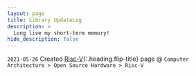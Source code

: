 ```yaml
---
layout: page
title: Library UpdateLog
description: >
  Long live my short-term memory!
hide_description: false
---
```


`2021-05-26` Created [Risc-V]{:.heading.flip-title} page @ `Computer Architecture > Open Source Hardware > Risc-V`

[Risc-V]: /lib/riscV
